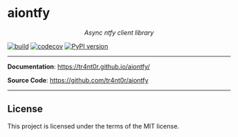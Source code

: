 # aiontfy

<p align="center">
    <em>Async ntfy client library</em>
</p>

[![build](https://github.com/tr4nt0r/aiontfy/workflows/Build/badge.svg)](https://github.com/tr4nt0r/aiontfy/actions)
[![codecov](https://codecov.io/gh/tr4nt0r/aiontfy/graph/badge.svg?token=aqCYYmMC6i)](https://codecov.io/gh/tr4nt0r/aiontfy)
[![PyPI version](https://badge.fury.io/py/aiontfy.svg)](https://badge.fury.io/py/aiontfy)

---

**Documentation**: <a href="https://tr4nt0r.github.io/aiontfy/" target="_blank">https://tr4nt0r.github.io/aiontfy/</a>

**Source Code**: <a href="https://github.com/tr4nt0r/aiontfy" target="_blank">https://github.com/tr4nt0r/aiontfy</a>

---

## License

This project is licensed under the terms of the MIT license.
